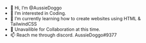 - 👋 Hi, I’m @AussieDoggo
- 👀 I’m interested in Coding.
- 🌱 I’m currently learning how to create websites using HTML & TailwindCSS
- 💞️ Unavailible for Collaboration at this time.
- 📫 Reach me through discord. AussieDoggo#9377

<!---
AussieDoggo/AussieDoggo is a ✨ special ✨ repository because its `README.md` (this file) appears on your GitHub profile.
You can click the Preview link to take a look at your changes.
--->
